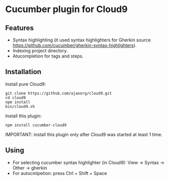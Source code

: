 Cucumber plugin for Cloud9
============================

## Features

* Syntax highlighting (it used syntax highlighters for Gherkin source https://github.com/cucumber/gherkin-syntax-highlighters).
* Indexing project directory.
* Atucompletion for tags and steps.

## Installation

Install pure Cloud9: 

    git clone https://github.com/ajaxorg/cloud9.git
    cd cloud9
    npm install
    bin/cloud9.sh

Install this plugin: 

    npm install cucumber-cloud9

IMPORTANT: install this plugin only after Cloud9 was started at least 1 time.

## Using

* For selecting cucumber syntax highlighter (in Cloud9): View -> Syntax -> Other -> gherkin
* For autocmlpetion: press Ctrl + Shift + Space